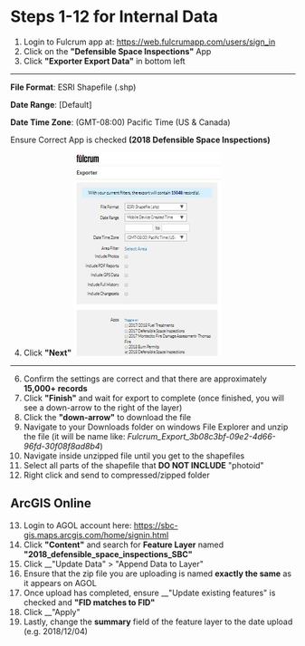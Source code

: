 # Steps 1-12 for Internal Data

1) Login to Fulcrum app at: https://web.fulcrumapp.com/users/sign_in
2) Click on the __"Defensible Space Inspections"__ App
3) Click __"Exporter Export Data"__ in bottom left

___

__File Format__: ESRI Shapefile (.shp)

__Date Range__: [Default]

__Date Time Zone__: (GMT-08:00) Pacific Time (US & Canada)

Ensure Correct App is checked __(2018 Defensible Space Inspections)__

4) Click __"Next"__
![alt text](https://github.com/sbcfiregis/photos/blob/master/fulcrum_screenshot.JPG?raw=true)

---

6) Confirm the settings are correct and that there are approximately __15,000+ records__
7) Click __"Finish"__ and wait for export to complete (once finished, you will see a down-arrow to the right of the layer)
8) Click the __"down-arrow"__ to download the file
9) Navigate to your Downloads folder on windows File Explorer and unzip the file (it will be name like: *Fulcrum_Export_3b08c3bf-09e2-4d66-96fd-30f08f8ad8b4*)
10) Navigate inside unzipped file until you get to the shapefiles
11) Select all parts of the shapefile that __DO NOT INCLUDE__ "photoid"
12) Right click and send to compressed/zipped folder
## ArcGIS Online
13) Login to AGOL account here: https://sbc-gis.maps.arcgis.com/home/signin.html
14) Click __"Content"__ and search for __Feature Layer__ named __"2018_defensible_space_inspections_SBC"__
15) Click __"Update Data" > "Append Data to Layer"
16) Ensure that the zip file you are uploading is named __exactly the same__ as it appears on AGOL
17) Once upload has completed, ensure __"Update existing features" is checked and __"FID matches to FID"__
18) Click __"Apply"
19) Lastly, change the __summary__ field of the feature layer to the date upload (e.g. 2018/12/04)
